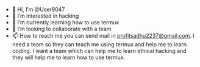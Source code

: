 - 👋 Hi, I’m @User9047
- 👀 I’m interested in hacking 
- 🌱 I’m currently learning how to use termux
- 💞️ I’m looking to collaborate with a team
- 📫 How to reach me you can send mail in profitsadhu2237@gmail.com.
I need a team so they can teach me using termux and help me to learn coding.
I want a team which can help me to learn ethical hacking and they will help me to learn how to use termux.

<!---
User9047/User9047 is a ✨ special ✨ repository because its `README.md` (this file) appears on your GitHub profile.
You can click the Preview link to take a look at your changes.
--->
